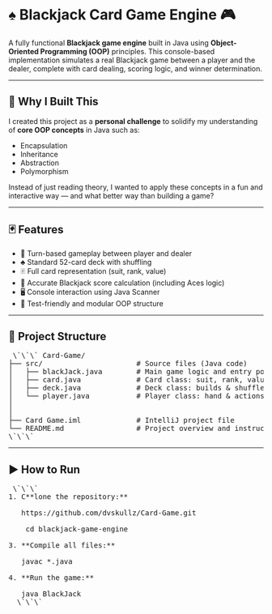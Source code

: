 # ♠️ Blackjack Card Game Engine 🎮

A fully functional **Blackjack game engine** built in Java using **Object-Oriented Programming (OOP)** principles. This console-based implementation simulates a real Blackjack game between a player and the dealer, complete with card dealing, scoring logic, and winner determination.

---

## 🧠 Why I Built This

I created this project as a **personal challenge** to solidify my understanding of **core OOP concepts** in Java such as:

- Encapsulation
- Inheritance
- Abstraction
- Polymorphism

Instead of just reading theory, I wanted to apply these concepts in a fun and interactive way — and what better way than building a game?

---

## 🃏 Features

- 🔁 Turn-based gameplay between player and dealer
- ♣️ Standard 52-card deck with shuffling
- 🃠 Full card representation (suit, rank, value)
- 🎯 Accurate Blackjack score calculation (including Aces logic)
- 🖥 Console interaction using Java Scanner
- 🧪 Test-friendly and modular OOP structure

---

## 📂 Project Structure
 <pre> \`\`\` Card-Game/
├── src/                      # Source files (Java code)
│   ├── blackJack.java        # Main game logic and entry point
│   ├── card.java             # Card class: suit, rank, value
│   ├── deck.java             # Deck class: builds & shuffles deck
│   └── player.java           # Player class: hand & actions
│
│
├── Card Game.iml             # IntelliJ project file
└── README.md                 # Project overview and instructions
\`\`\` </pre> 


---

## ▶️ How to Run
 <pre> \`\`\`
1. C**lone the repository:**
   
   https://github.com/dvskullz/Card-Game.git

    cd blackjack-game-engine

3. **Compile all files:**

   javac *.java

4. **Run the game:**

   java BlackJack
  \`\`\` </pre> 


